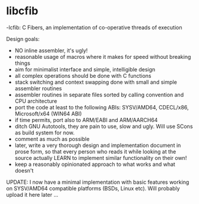 # libcfib
-lcfib: C Fibers, an implementation of co-operative threads of execution

Design goals:
- NO inline assembler, it's ugly!
- reasonable usage of macros where it makes for speed without breaking things
- aim for minimalist interface and simple, intelligible design
- all complex operations should be done with C functions
- stack switching and context swapping done with small and simple assembler routines
- assembler routines in separate files sorted by calling convention and CPU architecture
- port the code at least to the following ABIs: SYSV/AMD64, CDECL/x86, Microsoft/x64 (WIN64 ABI)
- if time permits, port also to ARM/EABI and ARM/AARCH64
- ditch GNU Autotools, they are pain to use, slow and ugly. Will use SCons as build system for now.
- comment as much as possible
- later, write a very thorough design and implementation document in prose form,
so that every person who reads it while looking at the source actually LEARN to
implement similar functionality on their own!
- keep a reasonably opinionated approach to what works and what doesn't

UPDATE: I now have a minimal implementation with basic features working on SYSV/AMD64 compatible platforms (BSDs, Linux etc). Will probably upload it here later ...
